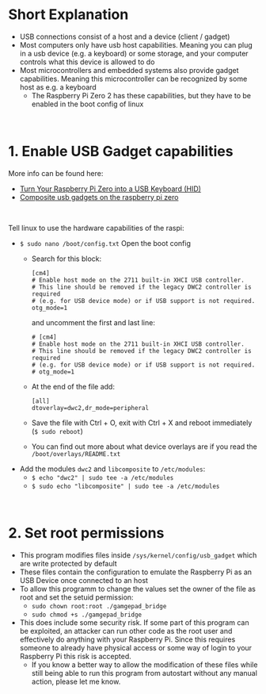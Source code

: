 # Short Explanation
- USB connections consist of a host and a device (client / gadget)
- Most computers only have usb host capabilities. 
  Meaning you can plug in a usb device (e.g. a keyboard) or some storage, and your computer controls what this device is allowed to do
- Most microcontrollers and embedded systems also provide gadget capabilities.
  Meaning this microcontroller can be recognized by some host as e.g. a keyboard
  - The Raspberry Pi Zero 2 has these capabilities, but they have to be enabled in the boot config of linux

<br>

# 1. Enable USB Gadget capabilities
More info can be found here:
- [Turn Your Raspberry Pi Zero into a USB Keyboard (HID)](https://randomnerdtutorials.com/raspberry-pi-zero-usb-keyboard-hid/)
- [Composite usb gadgets on the raspberry pi zero](https://www.isticktoit.net/?p=1383)

<br>

Tell linux to use the hardware capabilities of the raspi:
- `$ sudo nano /boot/config.txt`  Open the boot config
  - Search for this block:
    ```Shell
    [cm4]
    # Enable host mode on the 2711 built-in XHCI USB controller.
    # This line should be removed if the legacy DWC2 controller is required
    # (e.g. for USB device mode) or if USB support is not required.
    otg_mode=1
    ```
    and uncomment the first and last line:
    ```Shell
    # [cm4]
    # Enable host mode on the 2711 built-in XHCI USB controller.
    # This line should be removed if the legacy DWC2 controller is required
    # (e.g. for USB device mode) or if USB support is not required.
    # otg_mode=1
    ```

  - At the end of the file add:
    ```Shell
    [all]
    dtoverlay=dwc2,dr_mode=peripheral
    ```
  - Save the file with Ctrl + O, exit with Ctrl + X and reboot immediately (`$ sudo reboot`)
  - You can find out more about what device overlays are if you read the `/boot/overlays/README.txt`
- Add the modules `dwc2` and `libcomposite` to `/etc/modules`:
  - `$ echo "dwc2" | sudo tee -a /etc/modules`
  - `$ sudo echo "libcomposite" | sudo tee -a /etc/modules`


<br>

# 2. Set root permissions
- This program modifies files inside `/sys/kernel/config/usb_gadget` which are write protected by default
- These files contain the configuration to emulate the Raspberry Pi as an USB Device once connected to an host
- To allow this programm to change the values set the owner of the file as root and set the setuid permission:
  - `sudo chown root:root ./gamgepad_bridge`
  - `sudo chmod +s ./gamgepad_bridge`
- This does include some security risk. If some part of this program can be exploited, an attacker can run other code as the root user and effectively do anything with your Raspberry Pi. Since this requires someone to already have physical access or some way of login to your Raspberry Pi this risk is accepted.
  - If you know a better way to allow the modification of these files while still being able to run this program from autostart without any manual action, please let me know.
